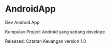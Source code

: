 # AndroidApp
Dev Android App

Kumpulan Project Android yang sedang develope

Released:
Catatan Keuangan version 1.0
